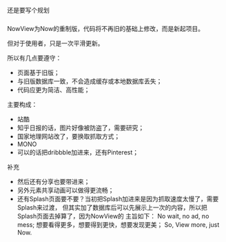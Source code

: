 还是要写个规划


###
NowView为Now的重制版，代码将不再旧的基础上修改，而是新起项目。

但对于使用者，只是一次平滑更新。

所以有几点要遵守：
* 页面基于旧版；
* 与旧版数据库一致，不会造成缓存或本地数据库丢失；
* 代码应更为简洁、高性能；


主要构成：
* 站酷
* 知乎日报的话，图片好像被防盗了，需要研究；
* 国家地理网站改了，要换取抓取方式；
* MONO
* 可以的话把dribbble加进来，还有Pinterest；

补充
* 然后还有分享也要带进来；
* 另外元素共享动画可以做得更流畅；
* 还有Splash页面要不要？当初把Splash加进来是因为抓取速度太慢了，需要Splash来过渡，
但其实加了数据库后可以先展示上一次的内容，所以把Splash页面去掉算了，因为NowView的
主旨如下：
    No wait, no ad, no mess;
    想要看得更多，想要得到更快，想要发现更美；
    So, View more, just Now.






